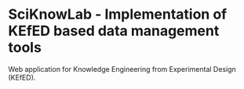 SciKnowLab - Implementation of KEfED based data management tools
===========

Web application for Knowledge Engineering from Experimental Design (KEfED).
